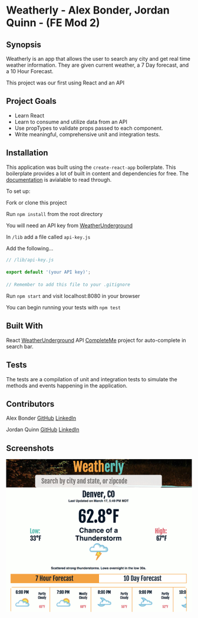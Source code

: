 # Weatherly - Alex Bonder, Jordan Quinn - (FE Mod 2)

## Synopsis

Weatherly is an app that allows the user to search any city and get real time weather information. They are given current weather, a 7 Day forecast, and a 10 Hour Forecast.

This project was our first using React and an API

## Project Goals

* Learn React
* Learn to consume and utilize data from an API
* Use propTypes to validate props passed to each component.
* Write meaningful, comprehensive unit and integration tests.

## Installation

This application was built using the `create-react-app` boilerplate. This boilerplate provides a lot of built in content and dependencies for free. The [documentation](https://github.com/facebookincubator/create-react-app) is avialable to read through.

To set up: 

Fork or clone this project

Run `npm install` from the root directory

You will need an API key from [WeatherUnderground](https://www.wunderground.com/)

In `/lib` add a file called `api-key.js`

Add the following...

```javascript
// /lib/api-key.js

export default '(your API key)';

// Remember to add this file to your .gitignore
```

Run `npm start` and visit localhost:8080 in your browser

You can begin running your tests with `npm test`

## Built With

React
[WeatherUnderground](https://www.wunderground.com/) API
[CompleteMe](https://github.com/lexbonder/complete-me) project for auto-complete in search bar.

## Tests

The tests are a compilation of unit and integration tests to simulate the methods and events happening in the application.

## Contributors

Alex Bonder [GitHub](https://github.com/lexbonder) [LinkedIn](https://www.linkedin.com/in/lexbonder/)

Jordan Quinn [GitHub](https://github.com/JordanPQuinn) [LinkedIn](https://www.linkedin.com/in/jordanpquinn/)

## Screenshots

![Landing Page](screenshots/weatherly.png)
